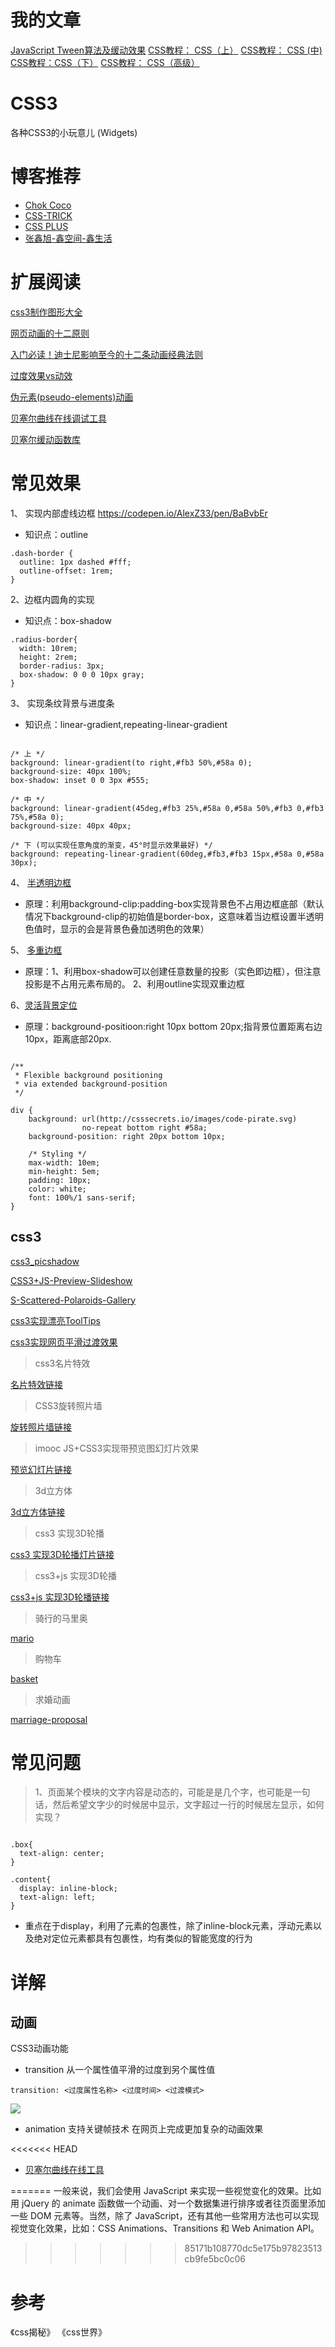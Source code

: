 ﻿# 我的文章
[JavaScript Tween算法及缓动效果](https://segmentfault.com/a/1190000018945889)
[CSS教程： CSS（上）](https://segmentfault.com/a/1190000021902094)
[CSS教程： CSS (中)](https://segmentfault.com/a/1190000021902210)
[CSS教程：CSS（下）](https://segmentfault.com/a/1190000021902352)
[CSS教程： CSS（高级）](https://segmentfault.com/a/1190000021902412)

# CSS3

各种CSS3的小玩意儿 (Widgets)

# 博客推荐

- [Chok Coco](https://www.cnblogs.com/coco1s)
- [CSS-TRICK](https://css-tricks.com/)
- [CSS PLUS](https://www.w3cplus.com/CSS3?page=4)
- [张鑫旭-鑫空间-鑫生活](https://www.zhangxinxu.com/wordpress/)

# 扩展阅读

[css3制作图形大全](http://www.jqhtml.com/8045.html)

[网页动画的十二原则](https://cssanimation.rocks/cn/principles/)

[入门必读！迪士尼影响至今的十二条动画经典法则](https://www.zcool.com.cn/article/ZNDI1ODAw.html)

[过度效果vs动效](https://cssanimation.rocks/cn/transition-vs-animation/)

[伪元素(pseudo-elements)动画](https://cssanimation.rocks/cn/pseudo-elements/)

[贝塞尔曲线在线调试工具](https://cubic-bezier.com/#.17,.67,.83,.67)

[贝塞尔缓动函数库](https://easings.net/)
# 常见效果

1、 实现内部虚线边框
https://codepen.io/AlexZ33/pen/BaBvbEr

- 知识点：outline

````
.dash-border {
  outline: 1px dashed #fff;
  outline-offset: 1rem;
}

````

2、边框内圆角的实现

- 知识点：box-shadow

```
.radius-border{
  width: 10rem;
  height: 2rem;
  border-radius: 3px;
  box-shadow: 0 0 0 10px gray;
}

````

3、 实现条纹背景与进度条

- 知识点：linear-gradient,repeating-linear-gradient

````

/* 上 */
background: linear-gradient(to right,#fb3 50%,#58a 0);
background-size: 40px 100%;
box-shadow: inset 0 0 3px #555;

/* 中 */
background: linear-gradient(45deg,#fb3 25%,#58a 0,#58a 50%,#fb3 0,#fb3 75%,#58a 0);
background-size: 40px 40px;

/* 下 (可以实现任意角度的渐变，45°时显示效果最好) */
background: repeating-linear-gradient(60deg,#fb3,#fb3 15px,#58a 0,#58a 30px);

````

4、 [半透明边框](https://codepen.io/AlexZ33/pen/rNBPGOj
)

- 原理：利用background-clip:padding-box实现背景色不占用边框底部（默认情况下background-clip的初始值是border-box，这意味着当边框设置半透明色值时，显示的会是背景色叠加透明色的效果）

5、 [多重边框](http://dabblet.com/gist/525eb8e9cdade71723c1)

- 原理：1、利用box-shadow可以创建任意数量的投影（实色即边框），但注意投影是不占用元素布局的。 2、利用outline实现双重边框

6、[灵活背景定位](http://dabblet.com/gist/0f226e63595d1bef88cb)

- 原理：background-positioon:right 10px bottom 20px;指背景位置距离右边10px，距离底部20px.

````

/**
 * Flexible background positioning
 * via extended background-position
 */

div {
	background: url(http://csssecrets.io/images/code-pirate.svg)
	            no-repeat bottom right #58a;
	background-position: right 20px bottom 10px;
	
	/* Styling */
	max-width: 10em;
	min-height: 5em;
	padding: 10px;
	color: white;
	font: 100%/1 sans-serif;
}

````

## css3
[css3_picshadow](https://alexz33.github.io/CSS3_demo/css3_picshadow.html)

[CSS3+JS-Preview-Slideshow](https://alexz33.github.io/CSS3_demo/CSS3+JS-Preview-Slideshow/index.html)

[S-Scattered-Polaroids-Gallery](https://alexz33.github.io/CSS3_demo/CSS3+JS-Scattered-Polaroids-Gallery/index.html)

[css3实现漂亮ToolTips](https://alexz33.github.io/CSS3_demo/css3实现漂亮ToolTips.html)

[css3实现网页平滑过渡效果](https://alexz33.github.io/CSS3_demo/css3实现网页平滑过渡效果.html)

>css3名片特效


[名片特效链接](https://alexz33.github.io/CSS3_demo/css3名片特效.html)


>CSS3旋转照片墙



[旋转照片墙链接](https://alexz33.github.io/CSS3_demo/CSS3旋转照片墙.html)



>imooc JS+CSS3实现带预览图幻灯片效果<br>


[预览幻灯片链接](https://alexz33.github.io/CSS3_demo/CSS3+JS-Preview-Slideshow/index.html)


> 3d立方体

[3d立方体链接](https://alexz33.github.io/CSS3_demo/3dRect.html)

>css3 实现3D轮播


[css3 实现3D轮播灯片链接](https://alexz33.github.io/CSS3_demo/css3实现3D轮播.html)


> css3+js 实现3D轮播

[css3+js 实现3D轮播链接](https://alexz33.github.io/CSS3_demo/css3+js实现3D轮播.html)


> 骑行的马里奥

[mario](https://alexz33.github.io/CSS3_demo/mario/index.html)

> 购物车

[basket](https://alexz33.github.io/CSS3_demo/basket/index.html)

> 求婚动画

[marriage-proposal](https://alexz33.github.io/CSS3_demo/marriage-proposal/index.html)

# 常见问题
> 1、页面某个模块的文字内容是动态的，可能是是几个字，也可能是一句话，然后希望文字少的时候居中显示，文字超过一行的时候居左显示，如何实现？

````

.box{
  text-align: center;
}

.content{
  display: inline-block;
  text-align: left;
}
````

- 重点在于display，利用了元素的包裹性，除了inline-block元素，浮动元素以及绝对定位元素都具有包裹性，均有类似的智能宽度的行为




# 详解

## 动画

CSS3动画功能

- transition  从一个属性值平滑的过度到另个属性值
```
transition: <过度属性名称> <过度时间> <过渡模式>

```

![](http://on891bjlf.bkt.clouddn.com/css3/5.png)

- animation  支持关键帧技术 在网页上完成更加复杂的动画效果

<<<<<<< HEAD
- [贝塞尔曲线在线工具](https://cubic-bezier.com/#.17,.67,.83,.67)


=======
一般来说，我们会使用 JavaScript 来实现一些视觉变化的效果。比如用 jQuery 的 animate 函数做一个动画、对一个数据集进行排序或者往页面里添加一些 DOM 元素等。当然，除了 JavaScript，还有其他一些常用方法也可以实现视觉变化效果，比如：CSS Animations、Transitions 和 Web Animation API。
>>>>>>> 85171b108770dc5e175b97823513cb9fe5bc0c06



# 参考

《css揭秘》
《css世界》




